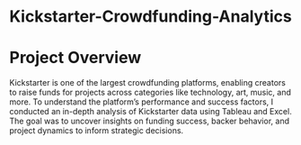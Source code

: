 # Kickstarter-Crowdfunding-Analytics
# Project Overview
Kickstarter is one of the largest crowdfunding platforms, enabling creators to raise funds for projects across categories like technology, art, music, and more. To understand the platform’s performance and success factors, I conducted an in-depth analysis of Kickstarter data using Tableau and Excel. The goal was to uncover insights on funding success, backer behavior, and project dynamics to inform strategic decisions.
